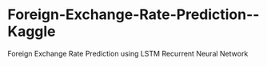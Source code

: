 # Foreign-Exchange-Rate-Prediction--Kaggle
Foreign Exchange Rate Prediction using LSTM Recurrent Neural Network
